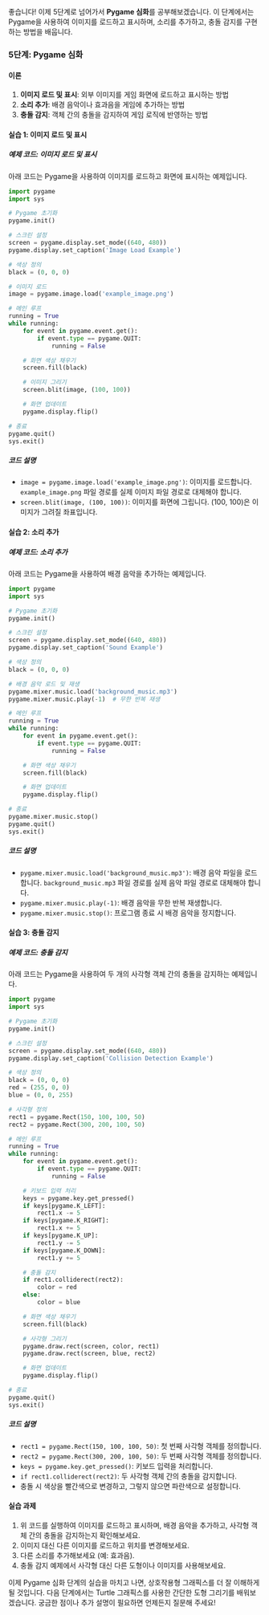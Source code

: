 좋습니다! 이제 5단계로 넘어가서 **Pygame 심화**를 공부해보겠습니다. 이 단계에서는 Pygame을 사용하여 이미지를 로드하고 표시하며, 소리를 추가하고, 충돌 감지를 구현하는 방법을 배웁니다.

### 5단계: Pygame 심화

#### 이론
1. **이미지 로드 및 표시**: 외부 이미지를 게임 화면에 로드하고 표시하는 방법
2. **소리 추가**: 배경 음악이나 효과음을 게임에 추가하는 방법
3. **충돌 감지**: 객체 간의 충돌을 감지하여 게임 로직에 반영하는 방법

#### 실습 1: 이미지 로드 및 표시

##### 예제 코드: 이미지 로드 및 표시
아래 코드는 Pygame을 사용하여 이미지를 로드하고 화면에 표시하는 예제입니다.

```python
import pygame
import sys

# Pygame 초기화
pygame.init()

# 스크린 설정
screen = pygame.display.set_mode((640, 480))
pygame.display.set_caption('Image Load Example')

# 색상 정의
black = (0, 0, 0)

# 이미지 로드
image = pygame.image.load('example_image.png')

# 메인 루프
running = True
while running:
    for event in pygame.event.get():
        if event.type == pygame.QUIT:
            running = False

    # 화면 색상 채우기
    screen.fill(black)

    # 이미지 그리기
    screen.blit(image, (100, 100))

    # 화면 업데이트
    pygame.display.flip()

# 종료
pygame.quit()
sys.exit()
```

##### 코드 설명
- `image = pygame.image.load('example_image.png')`: 이미지를 로드합니다. `example_image.png` 파일 경로를 실제 이미지 파일 경로로 대체해야 합니다.
- `screen.blit(image, (100, 100))`: 이미지를 화면에 그립니다. (100, 100)은 이미지가 그려질 좌표입니다.

#### 실습 2: 소리 추가

##### 예제 코드: 소리 추가
아래 코드는 Pygame을 사용하여 배경 음악을 추가하는 예제입니다.

```python
import pygame
import sys

# Pygame 초기화
pygame.init()

# 스크린 설정
screen = pygame.display.set_mode((640, 480))
pygame.display.set_caption('Sound Example')

# 색상 정의
black = (0, 0, 0)

# 배경 음악 로드 및 재생
pygame.mixer.music.load('background_music.mp3')
pygame.mixer.music.play(-1)  # 무한 반복 재생

# 메인 루프
running = True
while running:
    for event in pygame.event.get():
        if event.type == pygame.QUIT:
            running = False

    # 화면 색상 채우기
    screen.fill(black)

    # 화면 업데이트
    pygame.display.flip()

# 종료
pygame.mixer.music.stop()
pygame.quit()
sys.exit()
```

##### 코드 설명
- `pygame.mixer.music.load('background_music.mp3')`: 배경 음악 파일을 로드합니다. `background_music.mp3` 파일 경로를 실제 음악 파일 경로로 대체해야 합니다.
- `pygame.mixer.music.play(-1)`: 배경 음악을 무한 반복 재생합니다.
- `pygame.mixer.music.stop()`: 프로그램 종료 시 배경 음악을 정지합니다.

#### 실습 3: 충돌 감지

##### 예제 코드: 충돌 감지
아래 코드는 Pygame을 사용하여 두 개의 사각형 객체 간의 충돌을 감지하는 예제입니다.

```python
import pygame
import sys

# Pygame 초기화
pygame.init()

# 스크린 설정
screen = pygame.display.set_mode((640, 480))
pygame.display.set_caption('Collision Detection Example')

# 색상 정의
black = (0, 0, 0)
red = (255, 0, 0)
blue = (0, 0, 255)

# 사각형 정의
rect1 = pygame.Rect(150, 100, 100, 50)
rect2 = pygame.Rect(300, 200, 100, 50)

# 메인 루프
running = True
while running:
    for event in pygame.event.get():
        if event.type == pygame.QUIT:
            running = False

    # 키보드 입력 처리
    keys = pygame.key.get_pressed()
    if keys[pygame.K_LEFT]:
        rect1.x -= 5
    if keys[pygame.K_RIGHT]:
        rect1.x += 5
    if keys[pygame.K_UP]:
        rect1.y -= 5
    if keys[pygame.K_DOWN]:
        rect1.y += 5

    # 충돌 감지
    if rect1.colliderect(rect2):
        color = red
    else:
        color = blue

    # 화면 색상 채우기
    screen.fill(black)

    # 사각형 그리기
    pygame.draw.rect(screen, color, rect1)
    pygame.draw.rect(screen, blue, rect2)

    # 화면 업데이트
    pygame.display.flip()

# 종료
pygame.quit()
sys.exit()
```

##### 코드 설명
- `rect1 = pygame.Rect(150, 100, 100, 50)`: 첫 번째 사각형 객체를 정의합니다.
- `rect2 = pygame.Rect(300, 200, 100, 50)`: 두 번째 사각형 객체를 정의합니다.
- `keys = pygame.key.get_pressed()`: 키보드 입력을 처리합니다.
- `if rect1.colliderect(rect2)`: 두 사각형 객체 간의 충돌을 감지합니다.
- 충돌 시 색상을 빨간색으로 변경하고, 그렇지 않으면 파란색으로 설정합니다.

#### 실습 과제
1. 위 코드를 실행하여 이미지를 로드하고 표시하며, 배경 음악을 추가하고, 사각형 객체 간의 충돌을 감지하는지 확인해보세요.
2. 이미지 대신 다른 이미지를 로드하고 위치를 변경해보세요.
3. 다른 소리를 추가해보세요 (예: 효과음).
4. 충돌 감지 예제에서 사각형 대신 다른 도형이나 이미지를 사용해보세요.

이제 Pygame 심화 단계의 실습을 마치고 나면, 상호작용형 그래픽스를 더 잘 이해하게 될 것입니다. 다음 단계에서는 Turtle 그래픽스를 사용한 간단한 도형 그리기를 배워보겠습니다. 궁금한 점이나 추가 설명이 필요하면 언제든지 질문해 주세요!